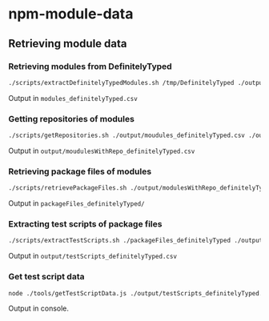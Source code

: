 # npm-module-data

## Retrieving module data

### Retrieving modules from DefinitelyTyped

```bash
./scripts/extractDefinitelyTypedModules.sh /tmp/DefinitelyTyped ./output/modules_definitelyTyped.csv
```

Output in `modules_definitelyTyped.csv`

### Getting repositories of modules

```bash
./scripts/getRepositories.sh ./output/moudules_definitelyTyped.csv ./output/modulesWithRepo_definitelyTyped.csv
```

Output in `output/moudulesWithRepo_definitelyTyped.csv`

### Retrieving package files of modules

```bash
./scripts/retrievePackageFiles.sh ./output/modulesWithRepo_definitelyTyped.csv ./packageFiles_definitelyTyped
```

Output in `packageFiles_definitelyTyped/`

### Extracting test scripts of package files

```bash
./scripts/extractTestScripts.sh ./packageFiles_definitelyTyped ./output/testScripts_definitelyTyped.csv
```

Output in `output/testScripts_definitelyTyped.csv`

### Get test script data

```bash
node ./tools/getTestScriptData.js ./output/testScripts_definitelyTyped.csv
```

Output in console.

